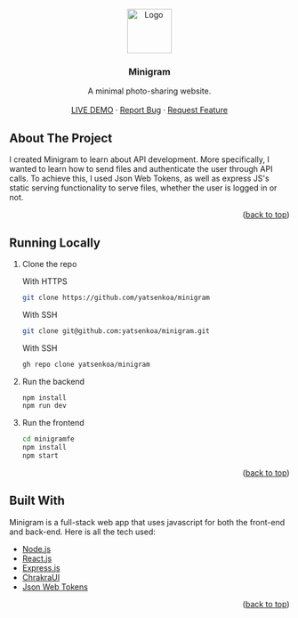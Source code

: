 <!-- PROJECT LOGO -->
<br />
<div align="center">
  <a href="https://github.com/iandraves/Dashli">
    <img src="favicon.jpg" alt="Logo" width="80" height="80">
  </a>

  <h3 align="center">Minigram</h3>

  <p align="center">
    A minimal photo-sharing website.
    <br />
    <br />
    <a href="https://github.com/iandraves/Dashli">LIVE DEMO</a>
    ·
    <a href="https://github.com/iandraves/Dashli/issues">Report Bug</a>
    ·
    <a href="https://github.com/iandraves/Dashli/issues">Request Feature</a>
  </p>
</div>

<!-- ABOUT THE PROJECT -->

<!-- [![Product Name Screen Shot][product-screenshot]](https://github.com/iandraves/SocialMediaDashboard) -->

## About The Project

I created Minigram to learn about API development. More specifically, I wanted to learn how to send files and authenticate the user through API calls. To achieve this, I used Json Web Tokens, as well as express JS's static serving functionality to serve files, whether the user is logged in or not.

<p align="right">(<a href="#top">back to top</a>)</p>

<!-- RUNNING LOCALLY -->

## Running Locally

1.  Clone the repo

    With HTTPS

    ```sh
    git clone https://github.com/yatsenkoa/minigram
    ```

    With SSH

    ```sh
    git clone git@github.com:yatsenkoa/minigram.git
    ```

    With SSH

    ```sh
    gh repo clone yatsenkoa/minigram
    ```

2. Run the backend
    ```sh
    npm install
    npm run dev
    ```

3.  Run the frontend

    ```sh
    cd minigramfe
    npm install
    npm start
    ```

<p align="right">(<a href="#top">back to top</a>)</p>

<!-- BUILT WITH -->

## Built With

Minigram is a full-stack web app that uses javascript for both the front-end and back-end. Here is all the tech used:

-   [Node.js](https://nodejs.org/en/)
-   [React.js](https://reactjs.org/)
-   [Express.js](https://expressjs.com/)
-   [ChrakraUI](https://chakra-ui.com/)
-   [Json Web Tokens](https://jwt.io/)

<p align="right">(<a href="#top">back to top</a>)</p>

<!-- MARKDOWN LINKS & IMAGES -->

[product-screenshot]: public/screenshot.png
